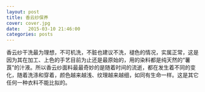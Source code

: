 ```yaml
---
layout: post
title: 香云纱保养
cover: cover.jpg
date:   2015-03-10 21:46:00
categories: posts
---
```


香云纱干洗最为理想，不可机洗，不脏也建议不洗，褪色的情况，实属正常，这是因为其在加工、上色的手艺目前为止还是最原始的，用的染料都是纯天然的“薯莨”的汁液。所以香云纱面料最最奇妙的是随着时间的流逝，都在发生着不同的变化，随着洗涤和穿着，颜色越来越浅、纹理越来越细，如同有生命一样。这是其它任何一种衣料不能比拟的。